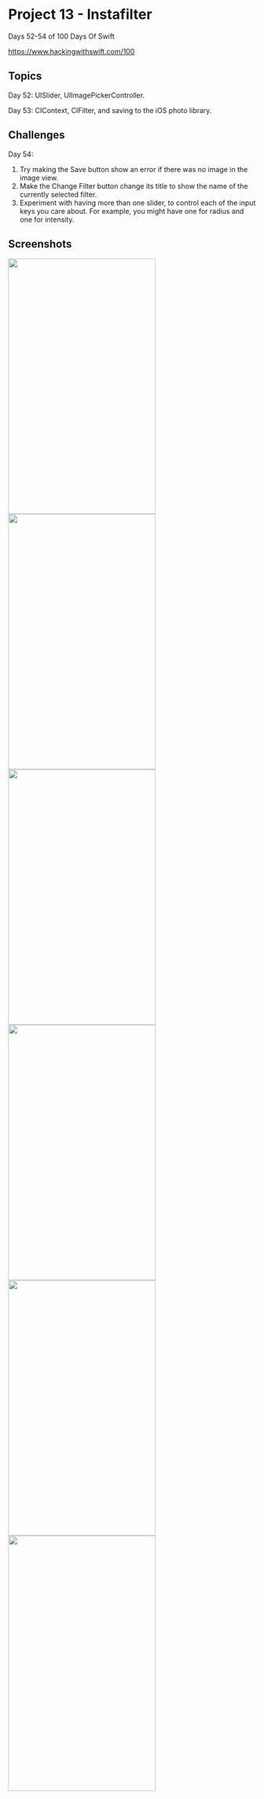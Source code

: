 # Project 13 - Instafilter

Days 52-54 of 100 Days Of Swift

https://www.hackingwithswift.com/100

## Topics

Day 52: UISlider, UIImagePickerController.

Day 53: CIContext, CIFilter, and saving to the iOS photo library.

## Challenges

Day 54:

1. Try making the Save button show an error if there was no image in the image view.
2. Make the Change Filter button change its title to show the name of the currently selected filter.
3. Experiment with having more than one slider, to control each of the input keys you care about. For example, you might have one for radius and one for intensity.

## Screenshots

<img src="https://github.com/vogtmano/Project-13/assets/92689831/b2199e18-cf2b-47b1-bc64-eeab50be3967" width=300 height=520>

<img src="https://github.com/vogtmano/Project-13/assets/92689831/68efb2d7-f2b6-4d94-87ee-4780d3582a0f" width=300 height=520>

<img src="https://github.com/vogtmano/Project-13/assets/92689831/b14e5cb8-2966-4b13-abc0-1556971f3826" width=300 height=520>

<img src="https://github.com/vogtmano/Project-13/assets/92689831/4c165be6-6984-4aac-8397-c3b0c1181f02" width=300 height=520>

<img src="https://github.com/vogtmano/Project-13/assets/92689831/80d86cb7-19c9-4f58-ab44-a3a2677835b7" width=300 height=520>

<img src="https://github.com/vogtmano/Project-13/assets/92689831/a710e255-3856-4755-b525-250d678d5cdb" width=300 height=520>
